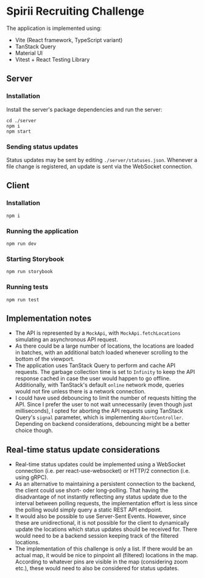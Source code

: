 # Spirii Recruiting Challenge

The application is implemented using:
- Vite (React framework, TypeScript variant)
- TanStack Query
- Material UI
- Vitest + React Testing Library

## Server

### Installation

Install the server's package dependencies and run the server:
```
cd ./server
npm i
npm start
```

### Sending status updates

Status updates may be sent by editing `./server/statuses.json`. Whenever a file change is registered, an update is sent via the WebSocket connection.

## Client

### Installation

```
npm i
```

### Running the application

```
npm run dev
```

### Starting Storybook

```
npm run storybook
```

### Running tests

```
npm run test
```

## Implementation notes

- The API is represented by a `MockApi`, with `MockApi.fetchLocations` simulating an asynchronous API request.
- As there could be a large number of locations, the locations are loaded in batches, with an additional batch loaded whenever scrolling to the bottom of the viewport.
- The application uses TanStack Query to perform and cache API requests. The garbage collection time is set to `Infinity` to keep the API response cached in case the user would happen to go offline. Additionally, with TanStack's default `online` network mode, queries would not fire unless there is a network connection. 
- I could have used debouncing to limit the number of requests hitting the API. Since I prefer the user to not wait unnecessarily (even though just milliseconds), I opted for aborting the API requests using TanStack Query's `signal` parameter, which is implementing `AbortController`. Depending on backend considerations, debouncing might be a better choice though.

## Real-time status update considerations

- Real-time status updates could be implemented using a WebSocket connection (i.e. per react-use-websocket) or HTTP/2 connection (i.e. using gRPC).
- As an alternative to maintaining a persistent connection to the backend, the client could use short- oder long-polling. That having the disadvantage of not instantly reflecting any status update due to the interval between polling requests, the implementation effort is less since the polling would simply query a static REST API endpoint.
- It would also be possible to use Server-Sent Events. However, since these are unidirectional, it is not possible for the client to dynamically update the locations which status updates should be received for. There would need to be a backend session keeping track of the filtered locations.
- The implementation of this challenge is only a list. If there would be an actual map, it would be nice to pinpoint all (filtered) locations in the map. According to whatever pins are visible in the map (considering zoom etc.), these would need to also be considered for status updates. 
